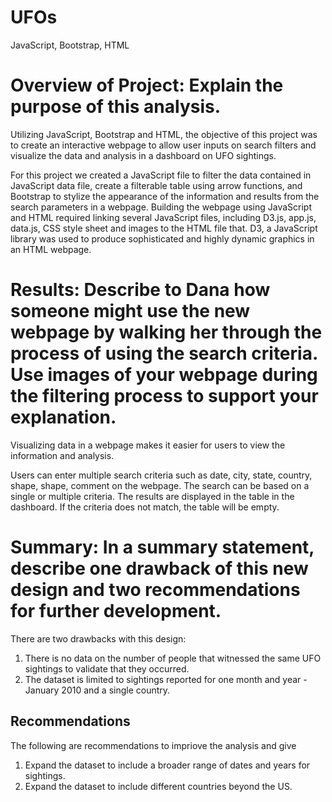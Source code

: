 # UFOs
JavaScript, Bootstrap, HTML

# Overview of Project: Explain the purpose of this analysis.

Utilizing JavaScript, Bootstrap and HTML, the objective of this project was to create an interactive webpage to allow user inputs on search filters and visualize the data and analysis in a dashboard on UFO sightings.

For this project we created a JavaScript file to filter the data contained in JavaScript data file, create a filterable table using arrow functions, and Bootstrap to stylize the appearance of the information and results from the search parameters in a webpage. Building the webpage using JavaScript and HTML required linking several JavaScript files, including D3.js, app.js, data.js, CSS style sheet and images to the HTML file that. D3, a JavaScript library was used to produce sophisticated and highly dynamic graphics in an HTML webpage.

# Results: Describe to Dana how someone might use the new webpage by walking her through the process of using the search criteria. Use images of your webpage during the filtering process to support your explanation.

Visualizing data in a webpage makes it easier for users to view the information and analysis.

Users can enter multiple search criteria such as date, city, state, country, shape, shape, comment on the webpage. The search can be based on a single or multiple criteria. The results are displayed in the table in the dashboard. If the criteria does not match, the table will be empty.

<insert images here>

# Summary: In a summary statement, describe one drawback of this new design and two recommendations for further development.

  There are two drawbacks with this design:
  1) There is no data on the number of people that witnessed the same UFO sightings to validate that they occurred.
  2) The dataset is limited to sightings reported for one month and year - January 2010 and a single country.
  
  ## Recommendations 
  
  The following are recommendations to impriove the analysis and give 
  
  1) Expand the dataset to include a broader range of dates and years for sightings.
  2) Expand the dataset to include different countries beyond the US.
  

